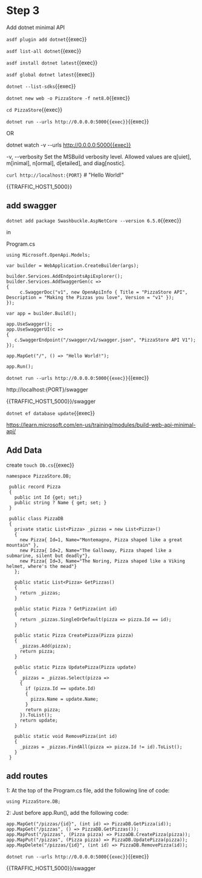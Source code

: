 # Step 3

Add dotnet minimal API

`asdf plugin add dotnet`{{exec}}

`asdf list-all dotnet`{{exec}}

`asdf install dotnet latest`{{exec}}

`asdf global dotnet latest`{{exec}}


`dotnet --list-sdks`{{exec}}

`dotnet new web -o PizzaStore -f net8.0`{{exec}}

`cd PizzaStore`{{exec}}



`dotnet run --urls http://0.0.0.0:5000{{exec}}`{{exec}}

OR

dotnet watch -v --urls http://0.0.0.0:5000{{exec}}

-v, --verbosity Set the MSBuild verbosity level. Allowed values are q[uiet], m[inimal], n[ormal], d[etailed], and diag[nostic].



`curl http://localhost:{PORT}`   # "Hello World!"

{{TRAFFIC_HOST1_5000}}

## add swagger



`dotnet add package Swashbuckle.AspNetCore --version 6.5.0`{{exec}}

in

Program.cs

```
using Microsoft.OpenApi.Models;

var builder = WebApplication.CreateBuilder(args);

builder.Services.AddEndpointsApiExplorer();
builder.Services.AddSwaggerGen(c =>
{
     c.SwaggerDoc("v1", new OpenApiInfo { Title = "PizzaStore API", Description = "Making the Pizzas you love", Version = "v1" });
});

var app = builder.Build();

app.UseSwagger();
app.UseSwaggerUI(c =>
{
   c.SwaggerEndpoint("/swagger/v1/swagger.json", "PizzaStore API V1");
});

app.MapGet("/", () => "Hello World!");

app.Run();
```

`dotnet run --urls http://0.0.0.0:5000{{exec}}`{{exec}}



http://localhost:{PORT}/swagger

{{TRAFFIC_HOST1_5000}}/swagger


`dotnet ef database update`{{exec}}


https://learn.microsoft.com/en-us/training/modules/build-web-api-minimal-api/

## Add Data

create `touch Db.cs`{{exec}}

```
namespace PizzaStore.DB;

 public record Pizza
 {
   public int Id {get; set;}
   public string ? Name { get; set; }
 }

 public class PizzaDB
 {
   private static List<Pizza> _pizzas = new List<Pizza>()
   {
     new Pizza{ Id=1, Name="Montemagno, Pizza shaped like a great mountain" },
     new Pizza{ Id=2, Name="The Galloway, Pizza shaped like a submarine, silent but deadly"},
     new Pizza{ Id=3, Name="The Noring, Pizza shaped like a Viking helmet, where's the mead"}
   };

   public static List<Pizza> GetPizzas()
   {
     return _pizzas;
   }

   public static Pizza ? GetPizza(int id)
   {
     return _pizzas.SingleOrDefault(pizza => pizza.Id == id);
   }

   public static Pizza CreatePizza(Pizza pizza)
   {
     _pizzas.Add(pizza);
     return pizza;
   }

   public static Pizza UpdatePizza(Pizza update)
   {
     _pizzas = _pizzas.Select(pizza =>
     {
       if (pizza.Id == update.Id)
       {
         pizza.Name = update.Name;
       }
       return pizza;
     }).ToList();
     return update;
   }

   public static void RemovePizza(int id)
   {
     _pizzas = _pizzas.FindAll(pizza => pizza.Id != id).ToList();
   }
 }
```

## add routes

1: At the top of the Program.cs file, add the following line of code:

`using PizzaStore.DB;`

2: Just before app.Run(), add the following code:

```
app.MapGet("/pizzas/{id}", (int id) => PizzaDB.GetPizza(id));
app.MapGet("/pizzas", () => PizzaDB.GetPizzas());
app.MapPost("/pizzas", (Pizza pizza) => PizzaDB.CreatePizza(pizza));
app.MapPut("/pizzas", (Pizza pizza) => PizzaDB.UpdatePizza(pizza));
app.MapDelete("/pizzas/{id}", (int id) => PizzaDB.RemovePizza(id));
```
`dotnet run --urls http://0.0.0.0:5000{{exec}}`{{exec}}

{{TRAFFIC_HOST1_5000}}/swagger
